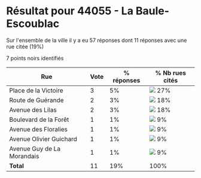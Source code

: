 # Résultat pour 44055 - La Baule-Escoublac

Sur l'ensemble de la ville il y a eu 57 réponses dont 11 réponses avec une rue citée (19%)

7 points noirs identifiés

| Rue | Vote | % réponses | % Nb rues cités|
|-----|------|------------|----------------|
| Place de la Victoire | 3 | 5% | <img src="../../img/bar_27.gif" />&nbsp;27%|
| Route de Guérande | 2 | 3% | <img src="../../img/bar_18.gif" />&nbsp;18%|
| Avenue des Lilas | 2 | 3% | <img src="../../img/bar_18.gif" />&nbsp;18%|
| Boulevard de la Forêt | 1 | 1% | <img src="../../img/bar_9.gif" />&nbsp;9%|
| Avenue des Floralies | 1 | 1% | <img src="../../img/bar_9.gif" />&nbsp;9%|
| Avenue Olivier Guichard | 1 | 1% | <img src="../../img/bar_9.gif" />&nbsp;9%|
| Avenue Guy de La Morandais | 1 | 1% | <img src="../../img/bar_9.gif" />&nbsp;9%|
| **Total** | 11 | 19% | 100%|
